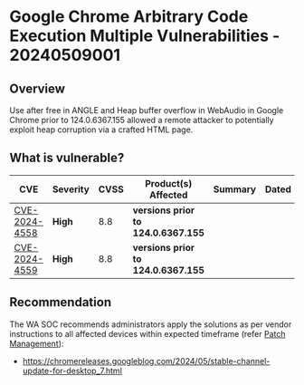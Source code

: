 # Google Chrome Arbitrary Code Execution Multiple Vulnerabilities - 20240509001

## Overview

Use after free in ANGLE and Heap buffer overflow in WebAudio in Google Chrome prior to 124.0.6367.155 allowed a remote attacker to potentially exploit heap corruption via a crafted HTML page.

## What is vulnerable?

| CVE                                                             | Severity | CVSS | Product(s) Affected                  | Summary | Dated |
| --------------------------------------------------------------- | -------- | ---- | ------------------------------------ | ------- | ----- |
| [CVE-2024-4558](https://nvd.nist.gov/vuln/detail/CVE-2024-4558) | **High** | 8.8  | **versions prior to 124.0.6367.155** |         |       |
| [CVE-2024-4559](https://nvd.nist.gov/vuln/detail/CVE-2024-4559) | **High** | 8.8  | **versions prior to 124.0.6367.155** |         |       |

## Recommendation

The WA SOC recommends administrators apply the solutions as per vendor instructions to all affected devices within expected timeframe (refer [Patch Management](../guidelines/patch-management.md)):

- https://chromereleases.googleblog.com/2024/05/stable-channel-update-for-desktop_7.html
